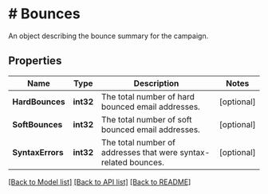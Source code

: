 # # Bounces
An object describing the bounce summary for the campaign.

## Properties 


Name | Type | Description | Notes
------------ | ------------- | ------------- | -------------
**HardBounces**| **int32** | The total number of hard bounced email addresses.  | [optional]
**SoftBounces**| **int32** | The total number of soft bounced email addresses.  | [optional]
**SyntaxErrors**| **int32** | The total number of addresses that were syntax-related bounces.  | [optional]


[[Back to Model list]](../../README.md#models) [[Back to API list]](../../README.md#endpoints) [[Back to README]](../../README.md)

